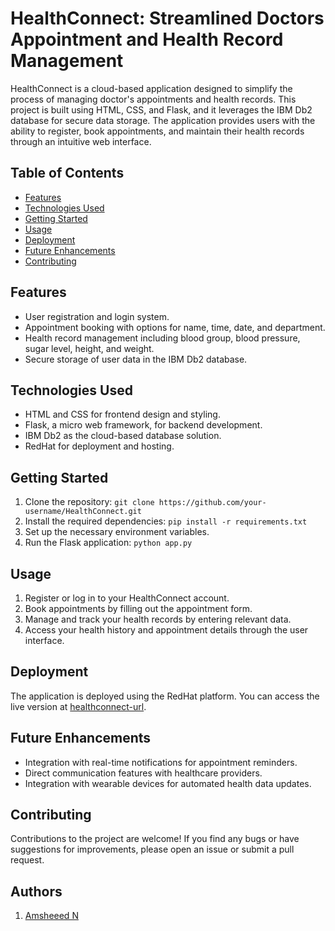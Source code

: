 # HealthConnect: Streamlined Doctors Appointment and Health Record Management

HealthConnect is a cloud-based application designed to simplify the process of managing doctor's appointments and health records. This project is built using HTML, CSS, and Flask, and it leverages the IBM Db2 database for secure data storage. The application provides users with the ability to register, book appointments, and maintain their health records through an intuitive web interface.

## Table of Contents

- [Features](#features)
- [Technologies Used](#technologies-used)
- [Getting Started](#getting-started)
- [Usage](#usage)
- [Deployment](#deployment)
- [Future Enhancements](#future-enhancements)
- [Contributing](#contributing)

## Features

- User registration and login system.
- Appointment booking with options for name, time, date, and department.
- Health record management including blood group, blood pressure, sugar level, height, and weight.
- Secure storage of user data in the IBM Db2 database.

## Technologies Used

- HTML and CSS for frontend design and styling.
- Flask, a micro web framework, for backend development.
- IBM Db2 as the cloud-based database solution.
- RedHat for deployment and hosting.

## Getting Started

1. Clone the repository: `git clone https://github.com/your-username/HealthConnect.git`
2. Install the required dependencies: `pip install -r requirements.txt`
3. Set up the necessary environment variables.
4. Run the Flask application: `python app.py`

## Usage

1. Register or log in to your HealthConnect account.
2. Book appointments by filling out the appointment form.
3. Manage and track your health records by entering relevant data.
4. Access your health history and appointment details through the user interface.

## Deployment

The application is deployed using the RedHat platform. You can access the live version at [healthconnect-url](https://healthconnect-vinithagovindaraj-dev.apps.sandbox-m4.g2pi.p1.openshiftapps.com/).

## Future Enhancements

- Integration with real-time notifications for appointment reminders.
- Direct communication features with healthcare providers.
- Integration with wearable devices for automated health data updates.

## Contributing

Contributions to the project are welcome! 
If you find any bugs or have suggestions for improvements, please open an issue or submit a pull request.

## Authors
1. [Amsheeed N](https://github.com/Amsheed16) 

